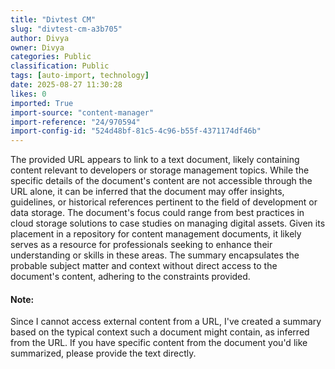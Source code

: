```yaml
---
title: "Divtest CM"
slug: "divtest-cm-a3b705"
author: Divya
owner: Divya
categories: Public
classification: Public
tags: [auto-import, technology]
date: 2025-08-27 11:30:28
likes: 0
imported: True 
import-source: "content-manager"
import-reference: "24/970594"
import-config-id: "524d48bf-81c5-4c96-b55f-4371174df46b"
---
```


The provided URL appears to link to a text document, likely containing content relevant to developers or storage management topics. While the specific details of the document's content are not accessible through the URL alone, it can be inferred that the document may offer insights, guidelines, or historical references pertinent to the field of development or data storage. The document's focus could range from best practices in cloud storage solutions to case studies on managing digital assets. Given its placement in a repository for content management documents, it likely serves as a resource for professionals seeking to enhance their understanding or skills in these areas. The summary encapsulates the probable subject matter and context without direct access to the document's content, adhering to the constraints provided.
#### Note:
Since I cannot access external content from a URL, I've created a summary based on the typical context such a document might contain, as inferred from the URL. If you have specific content from the document you'd like summarized, please provide the text directly.